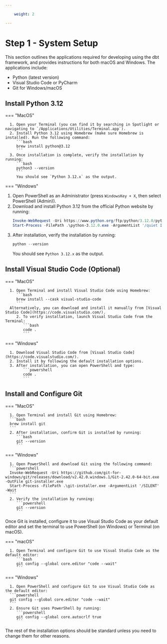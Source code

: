 ```yaml
---

    weight: 2

---
```


# Step 1 - System Setup

This section outlines the applications required for developing using the dbt framework, and provides instructions for both macOS and Windows. The applications include:

- Python (latest version)
- Visual Studio Code or PyCharm
- Git for Windows/macOS

## Install Python 3.12

=== "MacOS"

      1. Open your Terminal (you can find it by searching in Spotlight or navigating to `/Applications/Utilities/Terminal.app`).
      2. Install Python 3.12 using Homebrew (make sure Homebrew is installed). Run the following command:
         ```bash
         brew install python@3.12
         ```
      3. Once installation is complete, verify the installation by running:
         ```bash
         python3 --version
         ```
         You should see `Python 3.12.x` as the output.

=== "Windows"

   1. Open PowerShell as an Administrator (press `WindowsKey + X`, then select PowerShell (Admin)).
   2. Download and install Python 3.12 from the official Python website by running:
      ```powershell
      Invoke-WebRequest -Uri https://www.python.org/ftp/python/3.12.0/python-3.12.0-amd64.exe -OutFile python-3.12.0.exe
      Start-Process -FilePath .\python-3.12.0.exe -ArgumentList '/quiet InstallAllUsers=1 PrependPath=1' -Wait
      ```
   3. After installation, verify the installation by running:
      ```powershell
      python --version
      ```
      You should see `Python 3.12.x` as the output.

## Install Visual Studio Code  (Optional)

=== "MacOS"

      1. Open Terminal and install Visual Studio Code using Homebrew:
         ```bash
         brew install --cask visual-studio-code
         ```
      Alternatively, you can download and install it manually from [Visual Studio Code](https://code.visualstudio.com/).
         2. To verify installation, launch Visual Studio Code from the Terminal:
            ```bash
            code .
            ```
=== "Windows"

      1. Download Visual Studio Code from [Visual Studio Code](https://code.visualstudio.com/).
      2. Install it by following the default installation options.
      3. After installation, you can open PowerShell and type:
            ```powershell
            code .
            ```

## Install and Configure Git

=== "MacOS"

      1. Open Terminal and install Git using Homebrew:
      ```bash
      brew install git
      ```
      2. After installation, confirm Git is installed by running:
         ```bash
         git --version
         ```

=== "Windows"

      1. Open PowerShell and download Git using the following command:
      ```powershell
      Invoke-WebRequest -Uri https://github.com/git-for-windows/git/releases/download/v2.42.0.windows.1/Git-2.42.0-64-bit.exe -OutFile git-installer.exe
      Start-Process -FilePath .\git-installer.exe -ArgumentList '/SILENT' -Wait
      ```
      2. Verify the installation by running:
         ```powershell
         git --version
         ```

Once Git is installed, configure it to use Visual Studio Code as your default editor and set the terminal to use PowerShell (on Windows) or Terminal (on macOS).

=== "macOS"

      1. Open Terminal and configure Git to use Visual Studio Code as the default editor:
         ```bash
         git config --global core.editor "code --wait"
         ```
      
=== "Windows"

      1. Open PowerShell and configure Git to use Visual Studio Code as the default editor:
      ```powershell
      git config --global core.editor "code --wait"
      ```
      2. Ensure Git uses PowerShell by running:
         ```powershell
         git config --global core.autocrlf true
         ```

The rest of the installation options should be standard unless you need to change them for other reasons.

